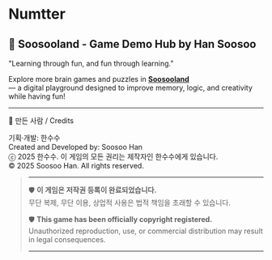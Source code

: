 # Numtter

## 🌟 Soosooland - Game Demo Hub by Han Soosoo

 "Learning through fun, and fun through learning."

Explore more brain games and puzzles in **[Soosooland](https://soosoohan.github.io/soosooland/)**    
— a digital playground designed to improve memory, logic, and creativity while having fun!

---

👤 만든 사람 / Credits

기획·개발: 한수수   
Created and Developed by: Soosoo Han  
ⓒ 2025 한수수. 이 게임의 모든 권리는 제작자인 한수수에게 있습니다.   
© 2025 Soosoo Han. All rights reserved.​​​​​​​​​​​​​​​​   
>---
>
> 🛡️ **이 게임은 저작권 등록이 완료되었습니다.**  
> 무단 복제, 무단 이용, 상업적 사용은 법적 책임을 초래할 수 있습니다.  
>  
> 🛡️ **This game has been officially copyright registered.**  
> Unauthorized reproduction, use, or commercial distribution may result in legal consequences.  
>
> ----

